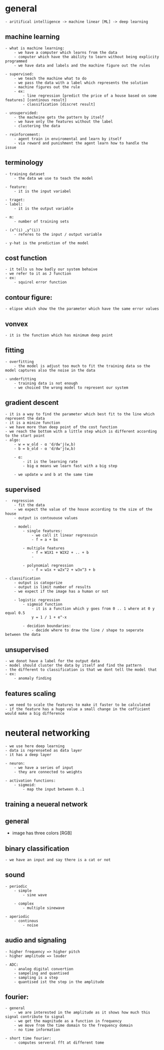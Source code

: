 # general 
    - aritifical intelligence -> machine linear [ML] -> deep learning 

## machine learning 
    - what is machine learning:
        - we have a computer which learns from the data  
        - computer which have the ability to learn without being explicity programmed 
        - we have data and labels and the machine figure out the rules 

    - supervised:
        - we teach the machine what to do 
        - we pass the data with a label which represents the solution 
        - machine figures out the rule
        - ex:   
            - line regression [predict the price of a house based on some features] [continous result] 
            - classification [discret result]

    - unsupervided:
        - the macheine gets the pattern by itself
        - we have only the features without the label 
        - clustering the data 

    - reinforcement:
        - agent train in enviromental and learn by itself 
        - via reward and punishment the agent learn how to handle the issue  

## terminology 
    - training dataset 
        - the data we use to teach the model 

    - feature:
        - it is the input variabel 

    - traget:
    - label:
        - it is the output variable 

    - m:
        - number of training sets

    - (x^(i) ,y^(i))
        - referes to the input / output variable 

    - y-hat is the prediction of the model 

## cost function 
    - it tells us how badly our system behaive 
    - we refer to it as J function
    - ex:
        - squirel error function 

## contour figure:
    - elipse which show the the parameter which have the same error values 

## vonvex
    - it is the function which has minimum deep point 

## fitting 
    - overfitting 
        - the model is adjust too much to fit the training data so the model captures also the noise in the data 

    - underfitting 
        - training data is not enough 
        - we choiced the wrong model to represent our system 

## gradient descent
    - it is a way to find the parameter which best fit to the line which represent the data 
    - it is a minize function
    - we have more than deep point of the cost function 
    - we reach the bottom with a little step which is different according to the start point 
    - algo:
        - w = w_old - α 'd/dw'j(w,b)
        - b = b_old - α 'd/dw'j(w,b)   

        - α:
            - it is the learning rate 
            - big α means we learn fast with a big step 

        - we update w and b at the same time 

## supervised
    -  regression
        - fit the data 
        - we expect the value of the house according to the size of the house
        - output is contououse values 

        - model:
            - single features:
                - we call it linear regressuin 
                - f = a + bx 
            
            - multiple features 
                - f = W1X1 + W2X2 + .. + b 
                -  

            - polynomial regression 
                - f = w1x + w2x^2 + w3x^3 + b

    - classification
        - output is catogorize 
        - output is limit number of results 
        - we expect if the image has a human or not  

        - logistic regression
            - sigmoid function 
                - it is a function which y goes from 0 .. 1 where at 0 y equal 0.5 
                y = 1 / 1 + e^-x 

            - decidion boundaries:
                - decide where to draw the line / shape to seperate between the data   

## unsupervised 
    - we donot have a label for the output data  
    - model should cluster the data by itself and find the pattern 
    - the different to classification is that we dont tell the model that 
    - ex:
        - anomaly finding

## features scaling  
    - we need to scale the features to make it faster to be calculated 
    - if the feature has a huge value a small change in the cofficient would make a big difference 

# neuteral networking 
    - we use here deep learning 
    - data is reprenseted as data layer
    - it has a deep layer 

    - neuron:
        - we have a series of input 
        - they are connected to weights     

    - activation functions:
        - sigmoid:
            - map the input between 0..1 

## training a neueral network 




    

## general 
- image has three colors [RGB]

## binary classification 
    - we have an input and say there is a cat or not  

## sound 
    - periodic 
        - simple
            - sine wave 

        - complex 
            - multiple sinewave 

    - aperiodic 
        - continous 
            - noise 

## audio and signaling 
    - higher frequency => higher pitch 
    - higher amplitude => louder  

    - ADC:
        - analog digital convertion 
        - sampeling and quantised 
        - sampling is a step 
        - quantised ist the step in the amplitude

## fourier:
    - general
        - we are interested in the amplitude as it shows how much this signal contribute to signal 
        - we get the magnitude as a function in frequency
        - we move from the time domain to the frequency domain 
        - no time information 

    - short time fourier:
        - computes serveral fft at different tome  
